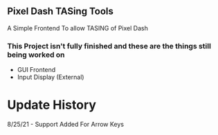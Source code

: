 ## Pixel Dash TASing Tools

A Simple Frontend To allow TASING of Pixel Dash


### This Project isn't fully finished and these are the things still being worked on
- GUI Frontend
- Input Display (External)








# Update History

8/25/21 - Support Added For Arrow Keys
